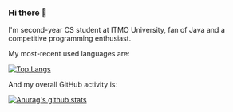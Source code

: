 ### Hi there 👋

I'm second-year CS student at ITMO University, fan of Java and a competitive programming enthusiast.

My most-recent used languages are:

<!-- GitHub languages section -->
[![Top Langs](https://github-readme-stats.vercel.app/api/top-langs/?username=CovarianceMomentum&langs_count=6&hide=TeX)](https://github.com/anuraghazra/github-readme-stats)

And my overall GitHub activity is:

<!-- GitHub stats section -->
[![Anurag's github stats](https://github-readme-stats.vercel.app/api?username=CovarianceMomentum&show_icons=true&count_private=true&hide=stars)](https://github.com/anuraghazra/github-readme-stats)
